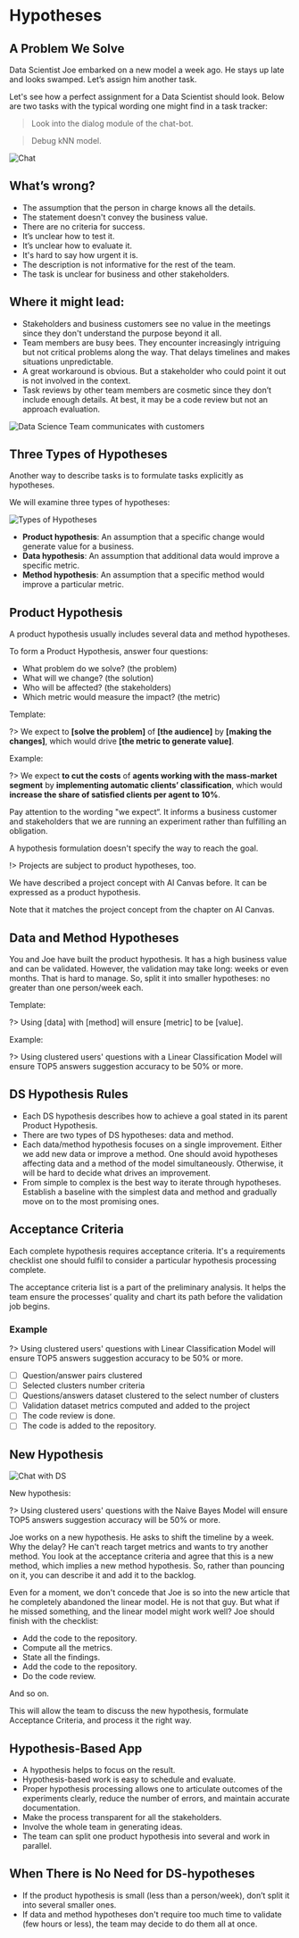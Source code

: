 # Hypotheses

## A Problem We Solve

Data Scientist Joe embarked on a new model a week ago. He stays up late and looks swamped. Let’s assign him another task.

Let's see how a perfect assignment for a Data Scientist should look. Below are two tasks with the typical wording one might find in a task tracker:

> Look into the dialog module of the chat-bot.

> Debug kNN model.

![Chat](_images/hypothesis-chat.png)

## What’s wrong?

* The assumption that the person in charge knows all the details. 
* The statement doesn't convey the business value.
* There are no criteria for success.
* It’s unclear how to test it.
* It’s unclear how to evaluate it.
* It's hard to say how urgent it is.
* The description is not informative for the rest of the team.
* The task is unclear for business and other stakeholders.

## Where it might lead:

* Stakeholders and business customers see no value in the meetings since they don't understand the purpose beyond it all.
* Team members are busy bees. They encounter increasingly intriguing but not critical problems along the way. That delays timelines and makes situations unpredictable.
* A great workaround is obvious. But a stakeholder who could point it out is not involved in the context.
* Task reviews by other team members are cosmetic since they don’t include enough details. At best, it may be a code review but not an approach evaluation.

![Data Science Team communicates with customers](_images/hypothesis-meme.png)

## Three Types of Hypotheses

Another way to describe tasks is to formulate tasks explicitly as hypotheses.


We will examine three types of hypotheses:

![Types of Hypotheses](_images/hypothesis-types.png)

* **Product hypothesis**: An assumption that a specific change would generate value for a business.
* **Data hypothesis**: An assumption that additional data would improve a specific metric.
* **Method hypothesis**: An assumption that a specific method would improve a particular metric.

## Product Hypothesis

A product hypothesis usually includes several data and method hypotheses.

To form a Product Hypothesis, answer four questions:

* What problem do we solve? (the problem)
* What will we change? (the solution)
* Who will be affected? (the stakeholders)
* Which metric would measure the impact? (the metric)

Template:

?> We expect to **[solve the problem]** of **[the audience]** by **[making the changes]**, which would drive **[the metric to generate value]**.

Example:

?> We expect **to cut the costs** of **agents working with the mass-market segment** by **implementing automatic clients’ classification**, which would **increase the share of satisfied clients per agent to 10%**.

Pay attention to the wording "we expect“. It informs a business customer and stakeholders that we are running an experiment rather than fulfilling an obligation.

A hypothesis formulation doesn't specify the way to reach the goal.

!> Projects are subject to product hypotheses, too.

We have described a project concept with AI Canvas before. It can be expressed as a product hypothesis.

Note that it matches the project concept from the chapter on AI Canvas.

## Data and Method Hypotheses

You and Joe have built the product hypothesis. It has a high business value and can be validated. However, the validation may take long: weeks or even months. That is hard to manage. So, split it into smaller hypotheses: no greater than one person/week each.

Template:

?> Using [data] with [method] will ensure [metric] to be [value].

Example:

?> Using clustered users' questions with a Linear Classification Model will ensure TOP5 answers suggestion accuracy to be 50% or more.

## DS Hypothesis Rules

* Each DS hypothesis describes how to achieve a goal stated in its parent Product Hypothesis.
* There are two types of DS hypotheses: data and method.
* Each data/method hypothesis focuses on a single improvement. Either we add new data or improve a method. One should avoid hypotheses affecting data and a method of the model simultaneously. Otherwise, it will be hard to decide what drives an improvement.
* From simple to complex is the best way to iterate through hypotheses. Establish a baseline with the simplest data and method and gradually move on to the most promising ones.

## Acceptance Criteria

Each complete hypothesis requires acceptance criteria. It's a requirements checklist one should fulfil to consider a particular hypothesis processing complete. 

The acceptance criteria list is a part of the preliminary analysis. It helps the team ensure the processes’ quality and chart its path before the validation job begins.

### Example

?> Using clustered users' questions with Linear Classification Model will ensure TOP5 answers suggestion accuracy to be 50% or more.

- [ ] Question/answer pairs clustered
- [ ] Selected clusters number criteria
- [ ] Questions/answers dataset clustered to the select number of clusters
- [ ] Validation dataset metrics computed and added to the project
- [ ] The code review is done.
- [ ] The code is added to the repository.

## New Hypothesis

![Chat with DS](_images/hypothesis-meme2.png)

New hypothesis:

?> Using clustered users' questions with the Naive Bayes Model will ensure TOP5 answers suggestion accuracy will be 50% or more.

Joe works on a new hypothesis. He asks to shift the timeline by a week. Why the delay? He can't reach target metrics and wants to try another method. You look at the acceptance criteria and agree that this is a new method, which implies a new method hypothesis. So, rather than pouncing on it, you can describe it and add it to the backlog.

Even for a moment, we don't concede that Joe is so into the new article that he completely abandoned the linear model. He is not that guy. But what if he missed something, and the linear model might work well? Joe should finish with the checklist:

* Add the code to the repository.
* Compute all the metrics.
* State all the findings.
* Add the code to the repository.
* Do the code review.

And so on.

This will allow the team to discuss the new hypothesis, formulate Acceptance Criteria, and process it the right way.

## Hypothesis-Based App

* A hypothesis helps to focus on the result.
* Hypothesis-based work is easy to schedule and evaluate.
* Proper hypothesis processing allows one to articulate outcomes of the experiments clearly, reduce the number of errors, and maintain accurate documentation.
* Make the process transparent for all the stakeholders.
* Involve the whole team in generating ideas.
* The team can split one product hypothesis into several and work in parallel.

## When There is No Need for DS-hypotheses

* If the product hypothesis is small (less than a person/week), don’t split it into several smaller ones.
* If data and method hypotheses don't require too much time to validate (few hours or less), the team may decide to do them all at once.
